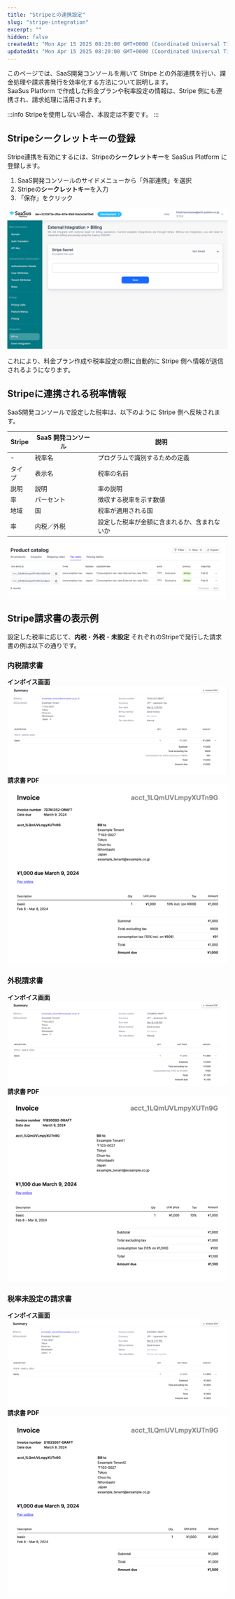 ```yaml
---
title: "Stripeとの連携設定"
slug: "stripe-integration"
excerpt: ""
hidden: false
createdAt: "Mon Apr 15 2025 08:20:00 GMT+0000 (Coordinated Universal Time)"
updatedAt: "Mon Apr 15 2025 08:20:00 GMT+0000 (Coordinated Universal Time)"
---
```


このページでは、SaaS開発コンソールを用いて Stripe との外部連携を行い、課金処理や請求書発行を効率化する方法について説明します。  
SaaSus Platform で作成した料金プランや税率設定の情報は、Stripe 側にも連携され、請求処理に活用されます。

:::info
Stripeを使用しない場合、本設定は不要です。
:::

## Stripeシークレットキーの登録

Stripe連携を有効にするには、Stripeの**シークレットキー**を SaaSus Platform に登録します。

1. SaaS開発コンソールのサイドメニューから「外部連携」を選択  
2. Stripeの**シークレットキー**を入力  
3. 「保存」をクリック  

![stripe-secret](/ja/img/part-4/pricing-and-billing/stripe-integration/saasus-development-console-used-billing-with-association-01.png)

これにより、料金プラン作成や税率設定の際に自動的に Stripe 側へ情報が送信されるようになります。

## Stripeに連携される税率情報

SaaS開発コンソールで設定した税率は、以下のように Stripe 側へ反映されます。

| Stripe | SaaS 開発コンソール | 説明                     |
| ------ | ------------ | ---------------------- |
| -      | 税率名          | プログラムで識別するための定義        |
| タイプ    | 表示名          | 税率の名前                  |
| 説明     | 説明           | 率の説明                   |
| 率      | パーセント        | 徴収する税率を示す数値            |
| 地域     | 国            | 税率が適用される国              |
| 率      | 内税／外税        | 設定した税率が金額に含まれるか、含まれないか |

![stripe-tax-setting](/ja/img/part-4/pricing-and-billing/stripe-integration/tax-rates-10.png)

## Stripe請求書の表示例
 
設定した税率に応じて、**内税**・**外税**・**未設定** それぞれのStripeで発行した請求書の例は以下の通りです。

### 内税請求書

**インボイス画面**  
![invoice-tax-included](/ja/img/part-4/pricing-and-billing/stripe-integration/tax-rates-11.png)
**請求書 PDF**  
![invoice-tax-included-pdf](/ja/img/part-4/pricing-and-billing/stripe-integration/tax-rates-12.png)

### 外税請求書

**インボイス画面**  
![invoice-tax-excluded](/ja/img/part-4/pricing-and-billing/stripe-integration/tax-rates-13.png)
**請求書 PDF**  
![invoice-tax-excluded-pdf](/ja/img/part-4/pricing-and-billing/stripe-integration/tax-rates-14.png)

### 税率未設定の請求書

**インボイス画面**  
![invoice-no-tax](/ja/img/part-4/pricing-and-billing/stripe-integration/tax-rates-15.png)
**請求書 PDF**  
![invoice-no-tax-pdf](/ja/img/part-4/pricing-and-billing/stripe-integration/tax-rates-16.png)

